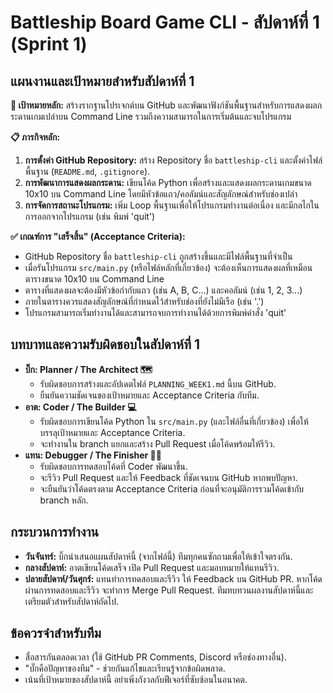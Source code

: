 # Battleship Board Game CLI - สัปดาห์ที่ 1 (Sprint 1)

## แผนงานและเป้าหมายสำหรับสัปดาห์ที่ 1

**🎯 เป้าหมายหลัก:**
สร้างรากฐานโปรเจกต์บน GitHub และพัฒนาฟังก์ชันพื้นฐานสำหรับการแสดงผลกระดานเกมเปล่าบน Command Line รวมถึงความสามารถในการเริ่มต้นและจบโปรแกรม

**📋 ภารกิจหลัก:**
1.  **การตั้งค่า GitHub Repository:** สร้าง Repository ชื่อ `battleship-cli` และตั้งค่าไฟล์พื้นฐาน (`README.md`, `.gitignore`).
2.  **การพัฒนาการแสดงผลกระดาน:** เขียนโค้ด Python เพื่อสร้างและแสดงผลกระดานเกมขนาด 10x10 บน Command Line โดยมีหัวข้อแถว/คอลัมน์และสัญลักษณ์สำหรับช่องเปล่า
3.  **การจัดการสถานะโปรแกรม:** เพิ่ม Loop พื้นฐานเพื่อให้โปรแกรมทำงานต่อเนื่อง และมีกลไกในการออกจากโปรแกรม (เช่น พิมพ์ 'quit')

**✅ เกณฑ์การ "เสร็จสิ้น" (Acceptance Criteria):**
*   GitHub Repository ชื่อ `battleship-cli` ถูกสร้างขึ้นและมีไฟล์พื้นฐานที่จำเป็น
*   เมื่อรันโปรแกรม `src/main.py` (หรือไฟล์หลักที่เกี่ยวข้อง) จะต้องเห็นการแสดงผลที่เหมือนตารางขนาด 10x10 บน Command Line
*   ตารางที่แสดงผลจะต้องมีหัวข้อกำกับแถว (เช่น A, B, C...) และคอลัมน์ (เช่น 1, 2, 3...)
*   ภายในตารางควรแสดงสัญลักษณ์ที่กำหนดไว้สำหรับช่องที่ยังไม่มีเรือ (เช่น '.')
*   โปรแกรมสามารถเริ่มทำงานได้และสามารถจบการทำงานได้ด้วยการพิมพ์คำสั่ง 'quit'

## บทบาทและความรับผิดชอบในสัปดาห์ที่ 1

*   **บิ๊ก: Planner / The Architect 🗺️**
    *   รับผิดชอบการสร้างและอัปเดตไฟล์ `PLANNING_WEEK1.md` นี้บน GitHub.
    *   ยืนยันความชัดเจนของเป้าหมายและ Acceptance Criteria กับทีม.
*   **อาต: Coder / The Builder 💻**
    *   รับผิดชอบการเขียนโค้ด Python ใน `src/main.py` (และไฟล์อื่นที่เกี่ยวข้อง) เพื่อให้บรรลุเป้าหมายและ Acceptance Criteria.
    *   จะทำงานใน branch แยกและสร้าง Pull Request เมื่อโค้ดพร้อมให้รีวิว.
*   **แทน: Debugger / The Finisher 🕵️‍♀️**
    *   รับผิดชอบการทดสอบโค้ดที่ Coder พัฒนาขึ้น.
    *   จะรีวิว Pull Request และให้ Feedback ที่ชัดเจนบน GitHub หากพบปัญหา.
    *   จะยืนยันว่าโค้ดตรงตาม Acceptance Criteria ก่อนที่จะอนุมัติการรวมโค้ดเข้ากับ branch หลัก.

## กระบวนการทำงาน

*   **วันจันทร์:** บิ๊กนำเสนอแผนสัปดาห์นี้ (จากไฟล์นี้) ทีมทุกคนซักถามเพื่อให้เข้าใจตรงกัน.
*   **กลางสัปดาห์:** อาตเขียนโค้ดเสร็จ เปิด Pull Request และมอบหมายให้แทนรีวิว.
*   **ปลายสัปดาห์/วันศุกร์:** แทนทำการทดสอบและรีวิว ให้ Feedback บน GitHub PR. หากโค้ดผ่านการทดสอบและรีวิว จะทำการ Merge Pull Request. ทีมทบทวนผลงานสัปดาห์นี้และเตรียมตัวสำหรับสัปดาห์ถัดไป.

## ข้อควรจำสำหรับทีม

*   สื่อสารกันตลอดเวลา (ใช้ GitHub PR Comments, Discord หรือช่องทางอื่น).
*   "บั๊กคือปัญหาของทีม" - ช่วยกันแก้ไขและเรียนรู้จากข้อผิดพลาด.
*   เน้นที่เป้าหมายของสัปดาห์นี้ อย่าเพิ่งกังวลกับฟีเจอร์ที่ซับซ้อนในอนาคต.